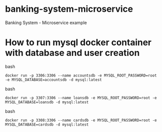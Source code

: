 # banking-system-microservice
Banking System - Microservice example

# How to run mysql docker container with database and user creation
bash 
```
docker run -p 3306:3306 --name accountsdb -e MYSQL_ROOT_PASSWORD=root -e MYSQL_DATABASE=accountsdb -d mysql:latest
```
bash 
```
docker run -p 3307:3306 --name loansdb -e MYSQL_ROOT_PASSWORD=root -e MYSQL_DATABASE=loansdb -d mysql:latest
```

bash
```
docker run -p 3308:3306 --name cardsdb -e MYSQL_ROOT_PASSWORD=root -e MYSQL_DATABASE=cardsdb -d mysql:latest
```

